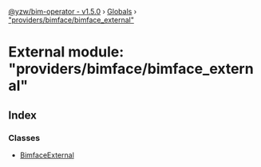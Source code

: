 [@yzw/bim-operator - v1.5.0](../README.md) › [Globals](../globals.md) › ["providers/bimface/bimface_external"](_providers_bimface_bimface_external_.md)

# External module: "providers/bimface/bimface_external"

## Index

### Classes

* [BimfaceExternal](../classes/_providers_bimface_bimface_external_.bimfaceexternal.md)

